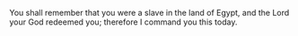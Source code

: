 You shall remember that you were a slave in the land of Egypt, and the Lord your God redeemed you; therefore I command you this today.
